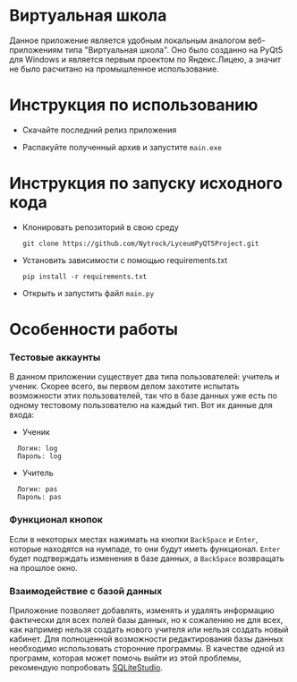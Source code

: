 # Виртуальная школа
Данное приложение является удобным локальным аналогом веб-приложениям типа "Виртуальная школа". Оно было созданно на PyQt5 для Windows и является первым проектом по Яндекс.Лицею, а значит не было расчитано на промышленное использование.

# Инструкция по использованию
- Скачайте последний релиз приложения

- Распакуйте полученный архив и запустите `main.exe`

# Инструкция по запуску исходного кода

 - Клонировать репозиторий в свою среду
	```shell
	git clone https://github.com/Nytrock/LyceumPyQT5Project.git
	```

 - Установить зависимости с помощью requirements.txt
	```shell
	pip install -r requirements.txt
	```
  
 - Открыть и запустить файл `main.py`

# Особенности работы

###  Тестовые аккаунты
В данном приложении существует два типа пользователей: учитель и ученик. Скорее всего, вы первом делом захотите испытать возможности этих пользователей, так что в базе данных уже есть по одному тестовому пользователю на каждый тип. Вот их данные для входа:
  - Ученик
  ```shell
    Логин: log
	Пароль: log
  ```
  
  - Учитель
  ```shell
    Логин: pas
	Пароль: pas
  ```
 
###  Функционал кнопок
Если в некоторых местах нажимать на кнопки `BackSpace` и `Enter`, которые находятся на нумпаде, то они будут иметь функционал. `Enter` будет подтверждать изменения в базе данных, а `BackSpace` возвращать на прошлое окно.

###  Взаимодействие с базой данных
Приложение позволяет добавлять, изменять и удалять информацию фактически для всех полей базы данных, но к сожалению не для всех, как например нельзя создать нового учителя или нельзя создать новый кабинет. Для полноценной возможности редактирования базы данных необходимо использовать сторонние программы. В качестве одной из программ, которая может помочь выйти из этой проблемы, рекомендую попробовать [SQLiteStudio](https://sqlitestudio.pl/).
